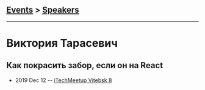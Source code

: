 ## [Events](../README.md) > [Speakers](../speakers.md)
---

# Виктория Тарасевич

## Как покрасить забор, если он на React
- 2019 Dec 12 -- [iTechMeetup Vitebsk 8](https://youtu.be/EwpnKU7xytI)    
